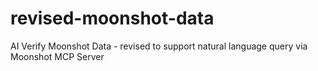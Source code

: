 # revised-moonshot-data
AI Verify Moonshot Data - revised to support natural language query via Moonshot MCP Server
